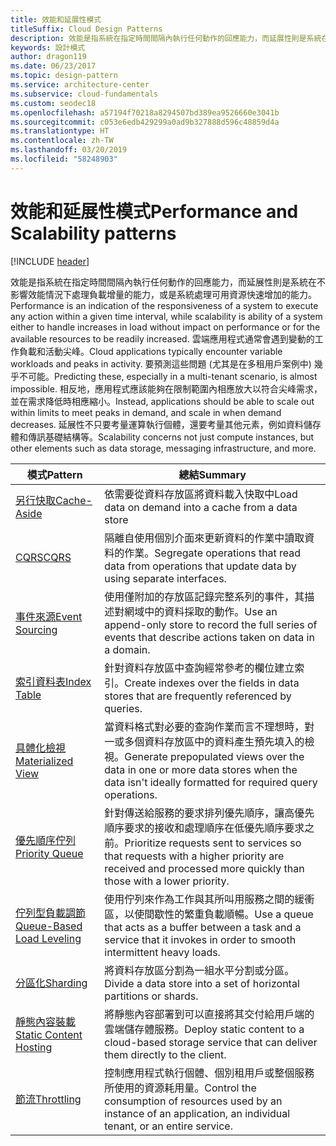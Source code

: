 ```yaml
---
title: 效能和延展性模式
titleSuffix: Cloud Design Patterns
description: 效能是指系統在指定時間間隔內執行任何動作的回應能力，而延展性則是系統在不影響效能情況下處理負載增量的能力，或是系統處理可用資源快速增加的能力。 雲端應用程式通常會遇到變動的工作負載和活動尖峰。 要預測這些問題 (尤其是在多租用戶案例中) 幾乎不可能。 相反地，應用程式應該能夠在限制範圍內相應放大以符合尖峰需求，並在需求降低時相應縮小。 延展性不只要考量運算執行個體，還要考量其他元素，例如資料儲存體和傳訊基礎結構等。
keywords: 設計模式
author: dragon119
ms.date: 06/23/2017
ms.topic: design-pattern
ms.service: architecture-center
ms.subservice: cloud-fundamentals
ms.custom: seodec18
ms.openlocfilehash: a57194f70218a8294507bd389ea9526660e3041b
ms.sourcegitcommit: c053e6edb429299a0ad9b327888d596c48859d4a
ms.translationtype: HT
ms.contentlocale: zh-TW
ms.lasthandoff: 03/20/2019
ms.locfileid: "58248903"
---
```

# <a name="performance-and-scalability-patterns"></a><span data-ttu-id="27791-108">效能和延展性模式</span><span class="sxs-lookup"><span data-stu-id="27791-108">Performance and Scalability patterns</span></span>

[!INCLUDE [header](../../_includes/header.md)]

<span data-ttu-id="27791-109">效能是指系統在指定時間間隔內執行任何動作的回應能力，而延展性則是系統在不影響效能情況下處理負載增量的能力，或是系統處理可用資源快速增加的能力。</span><span class="sxs-lookup"><span data-stu-id="27791-109">Performance is an indication of the responsiveness of a system to execute any action within a given time interval, while scalability is ability of a system either to handle increases in load without impact on performance or for the available resources to be readily increased.</span></span> <span data-ttu-id="27791-110">雲端應用程式通常會遇到變動的工作負載和活動尖峰。</span><span class="sxs-lookup"><span data-stu-id="27791-110">Cloud applications typically encounter variable workloads and peaks in activity.</span></span> <span data-ttu-id="27791-111">要預測這些問題 (尤其是在多租用戶案例中) 幾乎不可能。</span><span class="sxs-lookup"><span data-stu-id="27791-111">Predicting these, especially in a multi-tenant scenario, is almost impossible.</span></span> <span data-ttu-id="27791-112">相反地，應用程式應該能夠在限制範圍內相應放大以符合尖峰需求，並在需求降低時相應縮小。</span><span class="sxs-lookup"><span data-stu-id="27791-112">Instead, applications should be able to scale out within limits to meet peaks in demand, and scale in when demand decreases.</span></span> <span data-ttu-id="27791-113">延展性不只要考量運算執行個體，還要考量其他元素，例如資料儲存體和傳訊基礎結構等。</span><span class="sxs-lookup"><span data-stu-id="27791-113">Scalability concerns not just compute instances, but other elements such as data storage, messaging infrastructure, and more.</span></span>

|                           <span data-ttu-id="27791-114">模式</span><span class="sxs-lookup"><span data-stu-id="27791-114">Pattern</span></span>                            |                                                                        <span data-ttu-id="27791-115">總結</span><span class="sxs-lookup"><span data-stu-id="27791-115">Summary</span></span>                                                                         |
|--------------------------------------------------------------|--------------------------------------------------------------------------------------------------------------------------------------------------------|
|               [<span data-ttu-id="27791-116">另行快取</span><span class="sxs-lookup"><span data-stu-id="27791-116">Cache-Aside</span></span>](../cache-aside.md)               |                                                   <span data-ttu-id="27791-117">依需要從資料存放區將資料載入快取中</span><span class="sxs-lookup"><span data-stu-id="27791-117">Load data on demand into a cache from a data store</span></span>                                                   |
|                      [<span data-ttu-id="27791-118">CQRS</span><span class="sxs-lookup"><span data-stu-id="27791-118">CQRS</span></span>](../cqrs.md)                      |                           <span data-ttu-id="27791-119">隔離自使用個別介面來更新資料的作業中讀取資料的作業。</span><span class="sxs-lookup"><span data-stu-id="27791-119">Segregate operations that read data from operations that update data by using separate interfaces.</span></span>                           |
|            [<span data-ttu-id="27791-120">事件來源</span><span class="sxs-lookup"><span data-stu-id="27791-120">Event Sourcing</span></span>](../event-sourcing.md)            |                     <span data-ttu-id="27791-121">使用僅附加的存放區記錄完整系列的事件，其描述對網域中的資料採取的動作。</span><span class="sxs-lookup"><span data-stu-id="27791-121">Use an append-only store to record the full series of events that describe actions taken on data in a domain.</span></span>                      |
|               [<span data-ttu-id="27791-122">索引資料表</span><span class="sxs-lookup"><span data-stu-id="27791-122">Index Table</span></span>](../index-table.md)               |                                <span data-ttu-id="27791-123">針對資料存放區中查詢經常參考的欄位建立索引。</span><span class="sxs-lookup"><span data-stu-id="27791-123">Create indexes over the fields in data stores that are frequently referenced by queries.</span></span>                                |
|         [<span data-ttu-id="27791-124">具體化檢視</span><span class="sxs-lookup"><span data-stu-id="27791-124">Materialized View</span></span>](../materialized-view.md)         |       <span data-ttu-id="27791-125">當資料格式對必要的查詢作業而言不理想時，對一或多個資料存放區中的資料產生預先填入的檢視。</span><span class="sxs-lookup"><span data-stu-id="27791-125">Generate prepopulated views over the data in one or more data stores when the data isn't ideally formatted for required query operations.</span></span>        |
|            [<span data-ttu-id="27791-126">優先順序佇列</span><span class="sxs-lookup"><span data-stu-id="27791-126">Priority Queue</span></span>](../priority-queue.md)            | <span data-ttu-id="27791-127">針對傳送給服務的要求排列優先順序，讓高優先順序要求的接收和處理順序在低優先順序要求之前。</span><span class="sxs-lookup"><span data-stu-id="27791-127">Prioritize requests sent to services so that requests with a higher priority are received and processed more quickly than those with a lower priority.</span></span> |
| [<span data-ttu-id="27791-128">佇列型負載調節</span><span class="sxs-lookup"><span data-stu-id="27791-128">Queue-Based Load Leveling</span></span>](../queue-based-load-leveling.md) |              <span data-ttu-id="27791-129">使用佇列來作為工作與其所叫用服務之間的緩衝區，以使間歇性的繁重負載順暢。</span><span class="sxs-lookup"><span data-stu-id="27791-129">Use a queue that acts as a buffer between a task and a service that it invokes in order to smooth intermittent heavy loads.</span></span>               |
|                  [<span data-ttu-id="27791-130">分區化</span><span class="sxs-lookup"><span data-stu-id="27791-130">Sharding</span></span>](../sharding.md)                  |                                           <span data-ttu-id="27791-131">將資料存放區分割為一組水平分割或分區。</span><span class="sxs-lookup"><span data-stu-id="27791-131">Divide a data store into a set of horizontal partitions or shards.</span></span>                                           |
|    [<span data-ttu-id="27791-132">靜態內容裝載</span><span class="sxs-lookup"><span data-stu-id="27791-132">Static Content Hosting</span></span>](../static-content-hosting.md)    |                          <span data-ttu-id="27791-133">將靜態內容部署到可以直接將其交付給用戶端的雲端儲存體服務。</span><span class="sxs-lookup"><span data-stu-id="27791-133">Deploy static content to a cloud-based storage service that can deliver them directly to the client.</span></span>                          |
|                [<span data-ttu-id="27791-134">節流</span><span class="sxs-lookup"><span data-stu-id="27791-134">Throttling</span></span>](../throttling.md)                |                <span data-ttu-id="27791-135">控制應用程式執行個體、個別租用戶或整個服務所使用的資源耗用量。</span><span class="sxs-lookup"><span data-stu-id="27791-135">Control the consumption of resources used by an instance of an application, an individual tenant, or an entire service.</span></span>                 |
